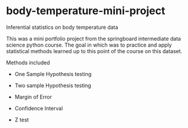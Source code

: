 # body-temperature-mini-project

Inferential statistics on body temperature data

This was a mini portfolio project from the springboard intermediate data science python course. The goal in which was to practice and apply statistical methods learned up to this point of the course on this dataset.


Methods included

* One Sample Hypothesis testing

* Two sample Hypothesis testing

* Margin of Error

* Confidence Interval

* Z test
